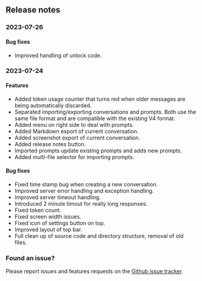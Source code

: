 ## Release notes

### 2023-07-26

#### Bug fixes

* Improved handling of unlock code. 

### 2023-07-24

#### Features
* Added token usage counter that turns red when older messages are being automatically discarded.
* Separated importing/exporting conversations and prompts. Both use the same file format and are compatible with the
  existing V4 format.
* Added menu on right side to deal with prompts.
* Added Markdown export of current conversation.
* Added screenshot export of current conversation.
* Added release notes button.
* Imported prompts update existing prompts and adds new prompts.
* Added multi-file selector for importing prompts.

#### Bug fixes

* Fixed time stamp bug when creating a new conversation.
* Improved server error handling and exception handling.
* Improved server timeout handling.
* Introduced 2 minute timout for really long responses.
* Fixed token count.
* Fixed screen width issues.
* Fixed icon of settings button on top.
* Improved layout of top bar.
* Full clean up of source code and directory structure, removal of old files.

### Found an issue?

Please report issues and features requests on the
[Github issue tracker](https://github.com/rijnb/chatty-server/issues).